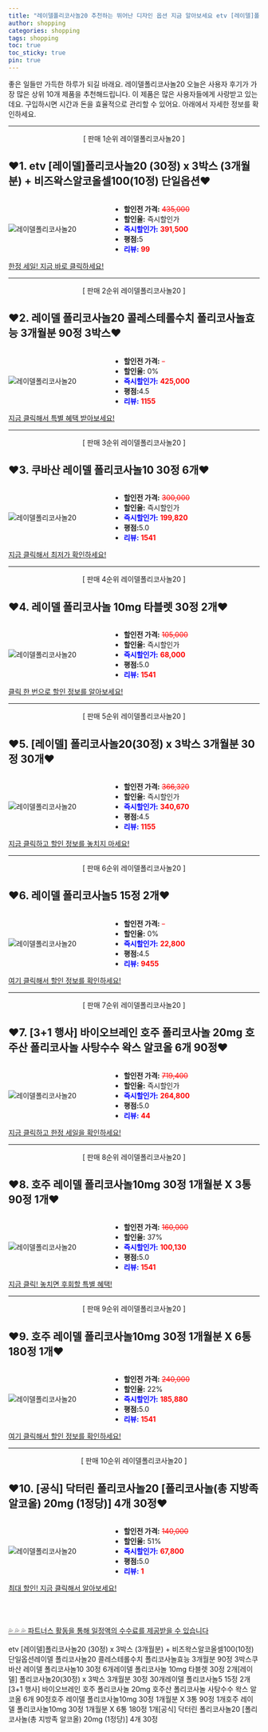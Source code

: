 ```yaml
---
title: "레이델폴리코사놀20 추천하는 뛰어난 디자인 옵션 지금 알아보세요 etv [레이델]폴리코사놀20 (30정) x 3박스"
author: shopping
categories: shopping
tags: shopping
toc: true
toc_sticky: true
pin: true
---
```

좋은 일들만 가득한 하루가 되길 바래요. 레이델폴리코사놀20 오늘은 사용자 후기가 가장 많은 상위 10개 제품을 추천해드립니다. 이 제품은 많은 사용자들에게 사랑받고 있는데요. 구입하시면 시간과 돈을 효율적으로 관리할 수 있어요. 아래에서 자세한 정보를 확인하세요.

---
<p class="toplist" style="margin: 0 auto; display: block; width: fit-content;">[ 판매 1순위 레이델폴리코사놀20 ]</p>

<h2><strong>❤️1. etv [레이델]폴리코사놀20 (30정) x 3박스 (3개월분) + 비즈왁스알코올셀100(10정) 단일옵션❤️</strong></h2>

<div style="display: flex; align-items: center;">
    <div style="flex: 0.4;">
        <img src="https://thumbnail7.coupangcdn.com/thumbnails/remote/230x230ex/image/vendor_inventory/f1dc/a1dfa77c7471e8e8d6dfc60439aef8d5f86285e00afc6b31a2fc4c719f81.jpg" alt="레이델폴리코사놀20" style="max-width: 100%;">
    </div>
    <div style="flex: 0.6; margin-left: 10px;">
        <ul>
            <li><strong>할인전 가격:</strong> <del style="color: red;">435,000</del></li>
            <li><strong>할인율:</strong> 즉시할인가</li>
            <li><span style='color:blue'><strong>즉시할인가:</strong></span> <span style='color:red'><strong>391,500</strong></span></li>
            <li><strong>평점:</strong>5</li>
            <li><span style='color:blue'><strong>리뷰:</strong></span> <span style='color:red'><strong>99</strong></span></li>
        </ul>
    </div>
</div>
<div class="center">
    <a href="https://selin100587.github.io?lptag=AF9450613&subid=githubio&pageKey=8191100813&traceid=V0-153&itemId=23440327110&vendorItemId=90467185224" class="myButton">
        한정 세일! 지금 바로 클릭하세요!
    </a>
</div>


---
<p class="toplist" style="margin: 0 auto; display: block; width: fit-content;">[ 판매 2순위 레이델폴리코사놀20 ]</p>

<h2><strong>❤️2. 레이델 폴리코사놀20 콜레스테롤수치 폴리코사놀효능 3개월분 90정 3박스❤️</strong></h2>

<div style="display: flex; align-items: center;">
    <div style="flex: 0.4;">
        <img src="https://thumbnail10.coupangcdn.com/thumbnails/remote/230x230ex/image/vendor_inventory/da1c/1f7cedf02522d5895daaf468222b52e27f0fb8b2f074a95443c790431412.png" alt="레이델폴리코사놀20" style="max-width: 100%;">
    </div>
    <div style="flex: 0.6; margin-left: 10px;">
        <ul>
            <li><strong>할인전 가격:</strong> <del style="color: red;">-</del></li>
            <li><strong>할인율:</strong> 0%</li>
            <li><span style='color:blue'><strong>즉시할인가:</strong></span> <span style='color:red'><strong>425,000</strong></span></li>
            <li><strong>평점:</strong>4.5</li>
            <li><span style='color:blue'><strong>리뷰:</strong></span> <span style='color:red'><strong>1155</strong></span></li>
        </ul>
    </div>
</div>
<div class="center">
    <a href="https://selin100587.github.io?lptag=AF9450613&subid=githubio&pageKey=6732028337&traceid=V0-153&itemId=22921244819&vendorItemId=89955639228" class="myButton">
        지금 클릭해서 특별 혜택 받아보세요!
    </a>
</div>


---
<p class="toplist" style="margin: 0 auto; display: block; width: fit-content;">[ 판매 3순위 레이델폴리코사놀20 ]</p>

<h2><strong>❤️3. 쿠바산 레이델 폴리코사놀10 30정 6개❤️</strong></h2>

<div style="display: flex; align-items: center;">
    <div style="flex: 0.4;">
        <img src="https://thumbnail8.coupangcdn.com/thumbnails/remote/230x230ex/image/vendor_inventory/1871/0e62c412258d7017c8d59fdbb45e4943112ee2d3cac80b4f93545727ac81.jpg" alt="레이델폴리코사놀20" style="max-width: 100%;">
    </div>
    <div style="flex: 0.6; margin-left: 10px;">
        <ul>
            <li><strong>할인전 가격:</strong> <del style="color: red;">300,000</del></li>
            <li><strong>할인율:</strong> 즉시할인가</li>
            <li><span style='color:blue'><strong>즉시할인가:</strong></span> <span style='color:red'><strong>199,820</strong></span></li>
            <li><strong>평점:</strong>5.0</li>
            <li><span style='color:blue'><strong>리뷰:</strong></span> <span style='color:red'><strong>1541</strong></span></li>
        </ul>
    </div>
</div>
<div class="center">
    <a href="https://selin100587.github.io?lptag=AF9450613&subid=githubio&pageKey=6060085731&traceid=V0-153&itemId=11768914287&vendorItemId=85394102494" class="myButton">
        지금 클릭해서 최저가 확인하세요!
    </a>
</div>


---
<p class="toplist" style="margin: 0 auto; display: block; width: fit-content;">[ 판매 4순위 레이델폴리코사놀20 ]</p>

<h2><strong>❤️4. 레이델 폴리코사놀 10mg 타블렛 30정 2개❤️</strong></h2>

<div style="display: flex; align-items: center;">
    <div style="flex: 0.4;">
        <img src="https://thumbnail9.coupangcdn.com/thumbnails/remote/230x230ex/image/vendor_inventory/f746/e0b212517d71d3b4deef4b0d640408d5514de1cde14b1d549c80a60bb75a.jpg" alt="레이델폴리코사놀20" style="max-width: 100%;">
    </div>
    <div style="flex: 0.6; margin-left: 10px;">
        <ul>
            <li><strong>할인전 가격:</strong> <del style="color: red;">105,000</del></li>
            <li><strong>할인율:</strong> 즉시할인가</li>
            <li><span style='color:blue'><strong>즉시할인가:</strong></span> <span style='color:red'><strong>68,000</strong></span></li>
            <li><strong>평점:</strong>5.0</li>
            <li><span style='color:blue'><strong>리뷰:</strong></span> <span style='color:red'><strong>1541</strong></span></li>
        </ul>
    </div>
</div>
<div class="center">
    <a href="https://selin100587.github.io?lptag=AF9450613&subid=githubio&pageKey=6060085731&traceid=V0-153&itemId=18247307349&vendorItemId=85394102483" class="myButton">
        클릭 한 번으로 할인 정보를 알아보세요!
    </a>
</div>


---
<p class="toplist" style="margin: 0 auto; display: block; width: fit-content;">[ 판매 5순위 레이델폴리코사놀20 ]</p>

<h2><strong>❤️5. [레이델] 폴리코사놀20(30정) x 3박스 3개월분 30정 30개❤️</strong></h2>

<div style="display: flex; align-items: center;">
    <div style="flex: 0.4;">
        <img src="https://thumbnail9.coupangcdn.com/thumbnails/remote/230x230ex/image/vendor_inventory/6d52/9f45c3916061b0e496a17f315a0fee1b6be2b59869da024bcebeaa41d441.jpg" alt="레이델폴리코사놀20" style="max-width: 100%;">
    </div>
    <div style="flex: 0.6; margin-left: 10px;">
        <ul>
            <li><strong>할인전 가격:</strong> <del style="color: red;">366,320</del></li>
            <li><strong>할인율:</strong> 즉시할인가</li>
            <li><span style='color:blue'><strong>즉시할인가:</strong></span> <span style='color:red'><strong>340,670</strong></span></li>
            <li><strong>평점:</strong>4.5</li>
            <li><span style='color:blue'><strong>리뷰:</strong></span> <span style='color:red'><strong>1155</strong></span></li>
        </ul>
    </div>
</div>
<div class="center">
    <a href="https://selin100587.github.io?lptag=AF9450613&subid=githubio&pageKey=6732028337&traceid=V0-153&itemId=19233391591&vendorItemId=90481762180" class="myButton">
        지금 클릭하고 할인 정보를 놓치지 마세요!
    </a>
</div>


---
<p class="toplist" style="margin: 0 auto; display: block; width: fit-content;">[ 판매 6순위 레이델폴리코사놀20 ]</p>

<h2><strong>❤️6. 레이델 폴리코사놀5 15정 2개❤️</strong></h2>

<div style="display: flex; align-items: center;">
    <div style="flex: 0.4;">
        <img src="https://thumbnail7.coupangcdn.com/thumbnails/remote/230x230ex/image/vendor_inventory/2acc/6bbab2b4c6199e8d3542a50a39d3a59ed27cc6b426c69dd905a205a61cc0.jpg" alt="레이델폴리코사놀20" style="max-width: 100%;">
    </div>
    <div style="flex: 0.6; margin-left: 10px;">
        <ul>
            <li><strong>할인전 가격:</strong> <del style="color: red;">-</del></li>
            <li><strong>할인율:</strong> 0%</li>
            <li><span style='color:blue'><strong>즉시할인가:</strong></span> <span style='color:red'><strong>22,800</strong></span></li>
            <li><strong>평점:</strong>4.5</li>
            <li><span style='color:blue'><strong>리뷰:</strong></span> <span style='color:red'><strong>9455</strong></span></li>
        </ul>
    </div>
</div>
<div class="center">
    <a href="https://selin100587.github.io?lptag=AF9450613&subid=githubio&pageKey=7044220764&traceid=V0-153&itemId=22408650666&vendorItemId=89341675706" class="myButton">
        여기 클릭해서 할인 정보를 확인하세요!
    </a>
</div>


---
<p class="toplist" style="margin: 0 auto; display: block; width: fit-content;">[ 판매 7순위 레이델폴리코사놀20 ]</p>

<h2><strong>❤️7. [3+1 행사] 바이오브레인 호주 폴리코사놀 20mg 호주산 폴리코사놀 사탕수수 왁스 알코올 6개 90정❤️</strong></h2>

<div style="display: flex; align-items: center;">
    <div style="flex: 0.4;">
        <img src="https://thumbnail8.coupangcdn.com/thumbnails/remote/230x230ex/image/vendor_inventory/4e9f/a4fd4a9db4b8fa4ef396df9afc1a12792e72192d4f928fe18f6dac1cee3f.jpg" alt="레이델폴리코사놀20" style="max-width: 100%;">
    </div>
    <div style="flex: 0.6; margin-left: 10px;">
        <ul>
            <li><strong>할인전 가격:</strong> <del style="color: red;">719,400</del></li>
            <li><strong>할인율:</strong> 즉시할인가</li>
            <li><span style='color:blue'><strong>즉시할인가:</strong></span> <span style='color:red'><strong>264,800</strong></span></li>
            <li><strong>평점:</strong>5.0</li>
            <li><span style='color:blue'><strong>리뷰:</strong></span> <span style='color:red'><strong>44</strong></span></li>
        </ul>
    </div>
</div>
<div class="center">
    <a href="https://selin100587.github.io?lptag=AF9450613&subid=githubio&pageKey=7685657816&traceid=V0-153&itemId=20538330947&vendorItemId=87614986551" class="myButton">
        지금 클릭하고 한정 세일을 확인하세요!
    </a>
</div>


---
<p class="toplist" style="margin: 0 auto; display: block; width: fit-content;">[ 판매 8순위 레이델폴리코사놀20 ]</p>

<h2><strong>❤️8. 호주 레이델 폴리코사놀10mg 30정 1개월분 X 3통 90정 1개❤️</strong></h2>

<div style="display: flex; align-items: center;">
    <div style="flex: 0.4;">
        <img src="https://thumbnail6.coupangcdn.com/thumbnails/remote/230x230ex/image/vendor_inventory/8742/c6c783bd6e9e22ef82f5eb78048f69adf71d3758179fb439ccce383b45c9.jpg" alt="레이델폴리코사놀20" style="max-width: 100%;">
    </div>
    <div style="flex: 0.6; margin-left: 10px;">
        <ul>
            <li><strong>할인전 가격:</strong> <del style="color: red;">160,000</del></li>
            <li><strong>할인율:</strong> 37%</li>
            <li><span style='color:blue'><strong>즉시할인가:</strong></span> <span style='color:red'><strong>100,130</strong></span></li>
            <li><strong>평점:</strong>5.0</li>
            <li><span style='color:blue'><strong>리뷰:</strong></span> <span style='color:red'><strong>1541</strong></span></li>
        </ul>
    </div>
</div>
<div class="center">
    <a href="https://selin100587.github.io?lptag=AF9450613&subid=githubio&pageKey=6060085731&traceid=V0-153&itemId=23530884920&vendorItemId=90769623882" class="myButton">
        지금 클릭! 놓치면 후회할 특별 혜택!
    </a>
</div>


---
<p class="toplist" style="margin: 0 auto; display: block; width: fit-content;">[ 판매 9순위 레이델폴리코사놀20 ]</p>

<h2><strong>❤️9. 호주 레이델 폴리코사놀10mg 30정 1개월분 X 6통 180정 1개❤️</strong></h2>

<div style="display: flex; align-items: center;">
    <div style="flex: 0.4;">
        <img src="https://thumbnail7.coupangcdn.com/thumbnails/remote/230x230ex/image/vendor_inventory/a0b8/dfde64beaef618eb08cda9d7d7dcc1f6cda65cc395ffef168690aaa6fc34.jpg" alt="레이델폴리코사놀20" style="max-width: 100%;">
    </div>
    <div style="flex: 0.6; margin-left: 10px;">
        <ul>
            <li><strong>할인전 가격:</strong> <del style="color: red;">240,000</del></li>
            <li><strong>할인율:</strong> 22%</li>
            <li><span style='color:blue'><strong>즉시할인가:</strong></span> <span style='color:red'><strong>185,880</strong></span></li>
            <li><strong>평점:</strong>5.0</li>
            <li><span style='color:blue'><strong>리뷰:</strong></span> <span style='color:red'><strong>1541</strong></span></li>
        </ul>
    </div>
</div>
<div class="center">
    <a href="https://selin100587.github.io?lptag=AF9450613&subid=githubio&pageKey=6060085731&traceid=V0-153&itemId=23530841746&vendorItemId=90769623878" class="myButton">
        여기 클릭해서 할인 정보를 확인하세요!
    </a>
</div>


---
<p class="toplist" style="margin: 0 auto; display: block; width: fit-content;">[ 판매 10순위 레이델폴리코사놀20 ]</p>

<h2><strong>❤️10. [공식] 닥터린 폴리코사놀20 [폴리코사놀(총 지방족 알코올) 20mg (1정당)] 4개 30정❤️</strong></h2>

<div style="display: flex; align-items: center;">
    <div style="flex: 0.4;">
        <img src="https://thumbnail7.coupangcdn.com/thumbnails/remote/230x230ex/image/vendor_inventory/1e4c/c139b1b410271c3031013aa3eeb64fab81f93ab1dd962f4f4aeb880cfd82.jpg" alt="레이델폴리코사놀20" style="max-width: 100%;">
    </div>
    <div style="flex: 0.6; margin-left: 10px;">
        <ul>
            <li><strong>할인전 가격:</strong> <del style="color: red;">140,000</del></li>
            <li><strong>할인율:</strong> 51%</li>
            <li><span style='color:blue'><strong>즉시할인가:</strong></span> <span style='color:red'><strong>67,800</strong></span></li>
            <li><strong>평점:</strong>5.0</li>
            <li><span style='color:blue'><strong>리뷰:</strong></span> <span style='color:red'><strong>1</strong></span></li>
        </ul>
    </div>
</div>
<div class="center">
    <a href="https://selin100587.github.io?lptag=AF9450613&subid=githubio&pageKey=8186001592&traceid=V0-153&itemId=22108537865&vendorItemId=90747538884" class="myButton">
        최대 할인! 지금 클릭해서 알아보세요!
    </a>
</div>

<br><br><br>[💦 💦 💦 파트너스 활동을 통해 일정액의 수수료를 제공받을 수 있습니다](https://link.coupang.com/a/bcpT2c)<br><br>etv [레이델]폴리코사놀20 (30정) x 3박스 (3개월분) + 비즈왁스알코올셀100(10정) 단일옵션레이델 폴리코사놀20 콜레스테롤수치 폴리코사놀효능 3개월분 90정 3박스쿠바산 레이델 폴리코사놀10 30정 6개레이델 폴리코사놀 10mg 타블렛 30정 2개[레이델] 폴리코사놀20(30정) x 3박스 3개월분 30정 30개레이델 폴리코사놀5 15정 2개[3+1 행사] 바이오브레인 호주 폴리코사놀 20mg 호주산 폴리코사놀 사탕수수 왁스 알코올 6개 90정호주 레이델 폴리코사놀10mg 30정 1개월분 X 3통 90정 1개호주 레이델 폴리코사놀10mg 30정 1개월분 X 6통 180정 1개[공식] 닥터린 폴리코사놀20 [폴리코사놀(총 지방족 알코올) 20mg (1정당)] 4개 30정